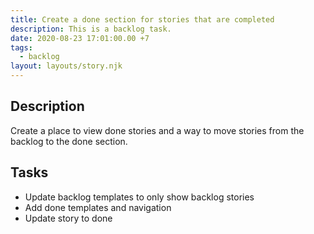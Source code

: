 ```yaml
---
title: Create a done section for stories that are completed
description: This is a backlog task.
date: 2020-08-23 17:01:00.00 +7
tags:
  - backlog
layout: layouts/story.njk
---
```

## Description

Create a place to view done stories and a way to move stories from the backlog to the done section.

## Tasks

- Update backlog templates to only show backlog stories
- Add done templates and navigation
- Update story to done


